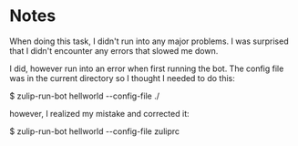 # Notes 

When doing this task, I didn't run into any major problems. I was surprised that I didn't encounter any errors that slowed me down. 

I did, however run into an error when first running the bot. The config file was in the current directory so I thought I needed to do this: 

$ zulip-run-bot hellworld --config-file ./

however, I realized my mistake and corrected it: 

$ zulip-run-bot hellworld --config-file zuliprc